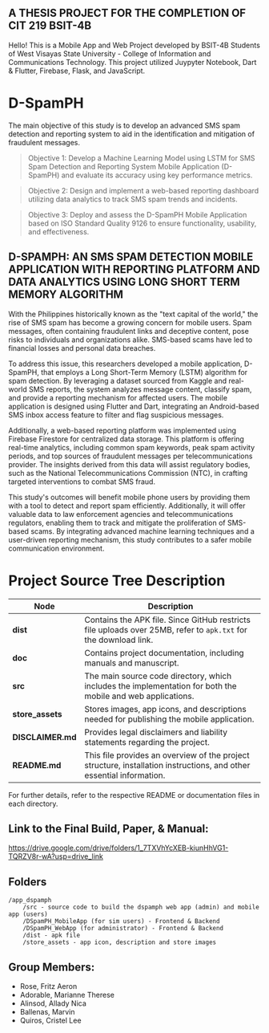 ## A THESIS PROJECT FOR THE COMPLETION OF CIT 219 BSIT-4B

Hello! This is a Mobile App and Web Project developed by BSIT-4B Students of West Visayas State University - College of Information and Communications Technology. This project utilized Juypyter Notebook, Dart & Flutter, Firebase, Flask, and JavaScript.

# D-SpamPH

The main objective of this study is to develop an advanced SMS spam detection and reporting system to aid in the identification and mitigation of fraudulent messages.

   > Objective 1: Develop a Machine Learning Model using LSTM for SMS Spam Detection and Reporting System Mobile Application (D-SpamPH) and evaluate its accuracy using key performance metrics.

   > Objective 2: Design and implement a web-based reporting dashboard utilizing data analytics to track SMS spam trends and incidents.

   > Objective 3: Deploy and assess the D-SpamPH Mobile Application based on ISO Standard Quality 9126 to ensure functionality, usability, and effectiveness.

## D-SPAMPH: AN SMS SPAM DETECTION MOBILE APPLICATION WITH REPORTING PLATFORM AND DATA ANALYTICS USING LONG SHORT TERM MEMORY ALGORITHM

With the Philippines historically known as the "text capital of the world," the rise of SMS spam has become a growing concern for mobile users. Spam messages, often containing fraudulent links and deceptive content, pose risks to individuals and organizations alike. SMS-based scams have led to financial losses and personal data breaches.

To address this issue, this researchers developed a mobile application, D-SpamPH, that employs a Long Short-Term Memory (LSTM) algorithm for spam detection. By leveraging a dataset sourced from Kaggle and real-world SMS reports, the system analyzes message content, classify spam, and provide a reporting mechanism for affected users. The mobile application is designed using Flutter and Dart, integrating an Android-based SMS inbox access feature to filter and flag suspicious messages.

Additionally, a web-based reporting platform was implemented using Firebase Firestore for centralized data storage. This platform is offering real-time analytics, including common spam keywords, peak spam activity periods, and top sources of fraudulent messages per telecommunications provider. The insights derived from this data will assist regulatory bodies, such as the National Telecommunications Commission (NTC), in crafting targeted interventions to combat SMS fraud.

This study's outcomes will benefit mobile phone users by providing them with a tool to detect and report spam efficiently. Additionally, it will offer valuable data to law enforcement agencies and telecommunications regulators, enabling them to track and mitigate the proliferation of SMS-based scams. By integrating advanced machine learning techniques and a user-driven reporting mechanism, this study contributes to a safer mobile communication environment.

# Project Source Tree Description  

| Node              | Description |
|-------------------|-------------|
| **dist**          | Contains the APK file. Since GitHub restricts file uploads over 25MB, refer to `apk.txt` for the download link. |
| **doc**           | Contains project documentation, including manuals and manuscript. |
| **src**           | The main source code directory, which includes the implementation for both the mobile and web applications. |
| **store_assets**  | Stores images, app icons, and descriptions needed for publishing the mobile application. |
| **DISCLAIMER.md** | Provides legal disclaimers and liability statements regarding the project. |
| **README.md**     | This file provides an overview of the project structure, installation instructions, and other essential information. |

For further details, refer to the respective README or documentation files in each directory. 

## Link to the Final Build, Paper, & Manual:

https://drive.google.com/drive/folders/1_7TXVhYcXEB-kiunHhVG1-TQRZV8r-wA?usp=drive_link

## Folders

    /app_dspamph
    	/src - source code to build the dspamph web app (admin) and mobile app (users)
		/DSpamPH_MobileApp (for sim users) - Frontend & Backend 
		/DSpamPH_WebApp (for administrator) - Frontend & Backend 
		/dist - apk file
		/store_assets - app icon, description and store images

## Group Members:

- Rose, Fritz Aeron
- Adorable, Marianne Therese 
- Alinsod, Allady Nica
- Ballenas, Marvin
- Quiros, Cristel Lee

 

  
